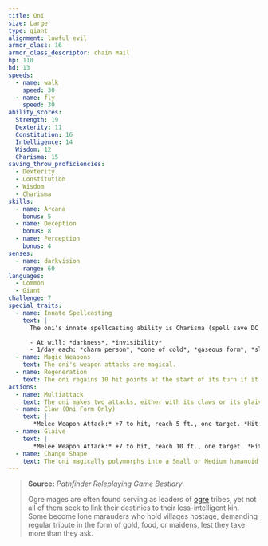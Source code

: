 ```yaml
---
title: Oni
size: Large
type: giant
alignment: lawful evil
armor_class: 16
armor_class_descriptor: chain mail
hp: 110
hd: 13
speeds:
  - name: walk
    speed: 30
  - name: fly
    speed: 30
ability_scores:
  Strength: 19
  Dexterity: 11
  Constitution: 16
  Intelligence: 14
  Wisdom: 12
  Charisma: 15
saving_throw_proficiencies:
  - Dexterity
  - Constitution
  - Wisdom
  - Charisma
skills:
  - name: Arcana
    bonus: 5
  - name: Deception
    bonus: 8
  - name: Perception
    bonus: 4
senses:
  - name: darkvision
    range: 60
languages:
  - Common
  - Giant
challenge: 7
special_traits:
  - name: Innate Spellcasting
    text: |
      The oni's innate spellcasting ability is Charisma (spell save DC 13). The oni can innately cast the following spells, requiring no material components:

      - At will: *darkness*, *invisibility*
      - 1/day each: *charm person*, *cone of cold*, *gaseous form*, *sleep*
  - name: Magic Weapons
    text: The oni's weapon attacks are magical.
  - name: Regeneration
    text: The oni regains 10 hit points at the start of its turn if it has at least 1 hit point.
actions:
  - name: Multiattack
    text: The oni makes two attacks, either with its claws or its glaive.
  - name: Claw (Oni Form Only)
    text: |
       *Melee Weapon Attack:* +7 to hit, reach 5 ft., one target. *Hit:* 8 (1d8 + 4) slashing damage.
  - name: Glaive
    text: |
       *Melee Weapon Attack:* +7 to hit, reach 10 ft., one target. *Hit:* 15 (2d10 + 4) slashing damage, or 9 (1d10 + 4) slashing damage in Small or Medium form.
  - name: Change Shape
    text: The oni magically polymorphs into a Small or Medium humanoid, into a Large giant, or back into its true form. Other than its size, its statistics are the same in each form. The only equipment that is transformed is its glaive, which shrinks so that it can be wielded in humanoid form. If the oni dies, it reverts to its true form, and its glaive reverts to its normal size.
---
```


> **Source:** *Pathfinder Roleplaying Game Bestiary*.
>
> Ogre mages are often found serving as leaders of [ogre](/monsters/ogre/) tribes, yet not all of them seek to link their destinies to their less-intelligent kin. Some become lone marauders who hold villages hostage, demanding regular tribute in the form of gold, food, or maidens, lest they take more than they ask.
